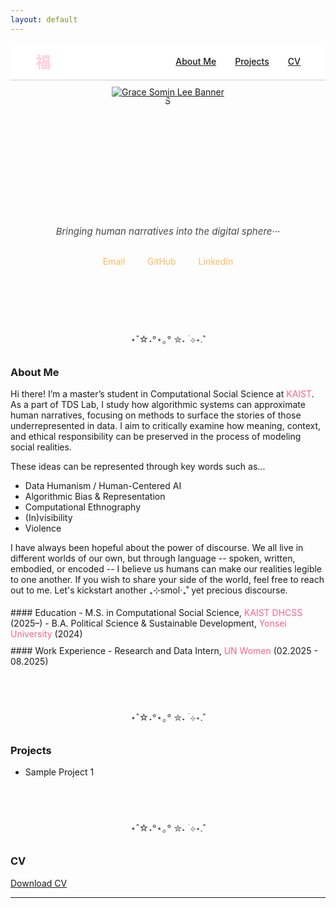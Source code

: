 ```yaml
---
layout: default
---
```


<!-- Navigation Bar with "福" on far left and menu on right -->
<nav style="
  display: flex;
  justify-content: space-between;
  align-items: center;
  padding: 12px 40px;
  background-color: #ffffff;
  border-bottom: 1px solid #ccc;
  font-weight: 500;
  position: relative;
  z-index: 10;
">

  <!-- Left-aligned logo -->
  <div style="font-size: 24px; font-weight: bold; color: #ffd0de;">
    福
  </div>

  <!-- Right-aligned links -->
  <div style="display: flex; gap: 30px;">
    <a href="#about-me">About Me</a>
    <a href="#projects">Projects</a>
    <a href="#cv">CV</a>
  </div>
</nav>


<!-- Custom Clickable Banner (Centered) -->
<div style="text-align: center; margin-top: 10px;">
  <a href="https://gracesominlee.github.io">
    <img src="https://capsule-render.vercel.app/api?type=blur&color=timeGradient&height=180&section=header&text=Grace%20Somin%20Lee&fontSize=35&fontColor=474747" alt="Grace Somin Lee Banner" style="max-width: 100%;"/>
  </a>
</div>
<!-- Profile Image -->
<div style="text-align: center; margin-top: -5px;">
  <img src="/assets/img/face2.JPG" alt="Grace Somin Lee"  style="width: 100%; max-width: 200px; height: 200px; object-fit: cover;
            clip-path: polygon(50% 0%, 61% 35%, 98% 35%, 68% 57%, 
                               79% 91%, 50% 70%, 21% 91%, 32% 57%, 
                               2% 35%, 39% 35%);
            " />
</div>


<!-- Intro Text -->
<div style="text-align: center; font-size: 15px; margin-top: 10px; color: #474747; font-style: italic;">
  Bringing human narratives into the digital sphere···
</div>

<!-- Contact Bar -->
<div style="text-align: center; margin: 30px 0;">
  <a href="mailto:gracesomin@kaist.ac.kr" style="margin: 0 16px; color: #ffb95e; text-decoration: none;">Email</a>
  <a href="https://github.com/gracesominlee" target="_blank" style="margin: 0 16px; color: #ffb95e; text-decoration: none;">GitHub</a>
  <a href="https://www.linkedin.com/in/gracesomin-l/" target="_blank" style="margin: 0 16px; color: #ffb95e; text-decoration: none;">LinkedIn</a>
</div>



<!-- divider line -->
<div style="text-align: center; font-size: 15px; color: #474747; margin-top: 105px;">
  ⋆˚☆˖°⋆｡° ✮˖ ࣪ ⊹⋆.˚
</div>
<!-- Spacer -->
<div style="height: 10px;"></div>

### <span id="about-me" class="section-title">About Me</span>

Hi there! I’m a master’s student in Computational Social Science at 
<a href="https://kaist.ac.kr/en/" style="color: #f5628d; text-decoration: none;">KAIST</a>.
As a part of TDS Lab, I study how algorithmic systems can approximate human narratives, focusing on methods to surface the stories of those underrepresented in data. I aim to critically examine how meaning, context, and ethical responsibility can be preserved in the process of modeling social realities.

These ideas can be represented through key words such as...


- Data Humanism / Human-Centered AI
- Algorithmic Bias & Representation
- Computational Ethnography
- (In)visibility
- Violence

I have always been hopeful about the power of discourse. We all live in different worlds of our own, but through language -- spoken, written, embodied, or encoded -- I believe us humans can make our realities legible to one another. If you wish to share your side of the world, feel free to reach out to me. Let's kickstart another ₊⊹smol‧₊˚ yet precious discourse. 


<!-- Spacer -->
<div style="height: 5px;"></div>
#### Education
- M.S. in Computational Social Science, <a href="https://ghss.kaist.ac.kr/" style="color: #f5628d; text-decoration: none;">KAIST DHCSS</a> (2025–)  
- B.A. Political Science & Sustainable Development, <a href="https://www.yonsei.ac.kr/sc/index.do" style="color: #f5628d; text-decoration: none;">Yonsei University</a> (2024)


<!-- Spacer -->
<div style="height: 10px;"></div>
#### Work Experience
- Research and Data Intern, <a href="https://asiapacific.unwomen.org/en/countries/rok" style="color: #f5628d; text-decoration: none;">UN Women</a> (02.2025 - 08.2025)


<!-- divider line -->
<div style="text-align: center; font-size: 15px; color: #474747; margin-top: 70px;">
  ⋆˚☆˖°⋆｡° ✮˖ ࣪ ⊹⋆.˚
</div>
<!-- Gap  -->
<div style="height: 10px;"></div>

### <span id="projects" class="section-title">Projects</span>
- Sample Project 1


<!-- divider line -->
<div style="text-align: center; font-size: 15px; color: #474747; margin-top: 70px;">
  ⋆˚☆˖°⋆｡° ✮˖ ࣪ ⊹⋆.˚
</div>
<!-- Gap  -->
<div style="height: 10px;"></div>

### <span id="cv" class="section-title">CV</span>
[Download CV](assets/cv.pdf)


---

